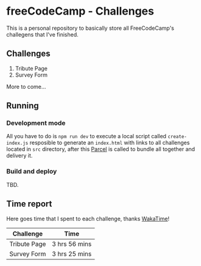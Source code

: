 # freeCodeCamp - Challenges

This is a personal repository to basically store all FreeCodeCamp's challegens that I've finished.

## Challenges

1. Tribute Page
1. Survey Form

More to come...

## Running

### Development mode

All you have to do is `npm run dev` to execute a local script called `create-index.js` resposible to generate an `index.html` with links to all challenges located in `src` directory, after this [Parcel](https://parceljs.org/) is called to bundle all together and delivery it.

### Build and deploy

TBD.

## Time report

Here goes time that I spent to each challenge, thanks [WakaTime](https://wakatime.com)!

| Challenge    |     Time      |
| ------------ | :-----------: |
| Tribute Page | 3 hrs 56 mins |
| Survey Form  | 3 hrs 25 mins |
